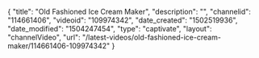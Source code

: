 {
    "title": "Old Fashioned Ice Cream Maker",
    "description": "",
    "channelid": "114661406",
    "videoid": "109974342",
    "date_created": "1502519936",
    "date_modified": "1504247454",
    "type": "captivate",
    "layout": "channelVideo",
    "url": "\/latest-videos\/old-fashioned-ice-cream-maker\/114661406-109974342"
}